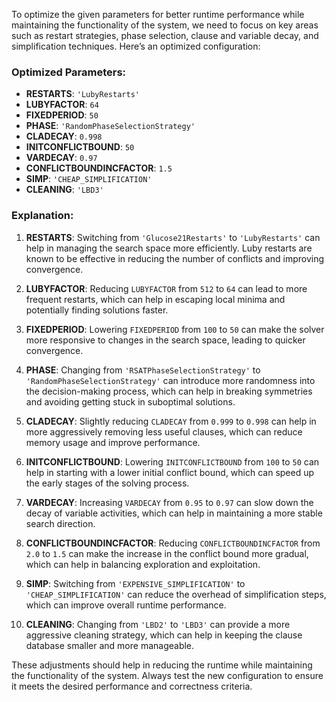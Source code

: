To optimize the given parameters for better runtime performance while maintaining the functionality of the system, we need to focus on key areas such as restart strategies, phase selection, clause and variable decay, and simplification techniques. Here’s an optimized configuration:

### Optimized Parameters:
- **RESTARTS**: `'LubyRestarts'`
- **LUBYFACTOR**: `64`
- **FIXEDPERIOD**: `50`
- **PHASE**: `'RandomPhaseSelectionStrategy'`
- **CLADECAY**: `0.998`
- **INITCONFLICTBOUND**: `50`
- **VARDECAY**: `0.97`
- **CONFLICTBOUNDINCFACTOR**: `1.5`
- **SIMP**: `'CHEAP_SIMPLIFICATION'`
- **CLEANING**: `'LBD3'`

### Explanation:
1. **RESTARTS**: Switching from `'Glucose21Restarts'` to `'LubyRestarts'` can help in managing the search space more efficiently. Luby restarts are known to be effective in reducing the number of conflicts and improving convergence.

2. **LUBYFACTOR**: Reducing `LUBYFACTOR` from `512` to `64` can lead to more frequent restarts, which can help in escaping local minima and potentially finding solutions faster.

3. **FIXEDPERIOD**: Lowering `FIXEDPERIOD` from `100` to `50` can make the solver more responsive to changes in the search space, leading to quicker convergence.

4. **PHASE**: Changing from `'RSATPhaseSelectionStrategy'` to `'RandomPhaseSelectionStrategy'` can introduce more randomness into the decision-making process, which can help in breaking symmetries and avoiding getting stuck in suboptimal solutions.

5. **CLADECAY**: Slightly reducing `CLADECAY` from `0.999` to `0.998` can help in more aggressively removing less useful clauses, which can reduce memory usage and improve performance.

6. **INITCONFLICTBOUND**: Lowering `INITCONFLICTBOUND` from `100` to `50` can help in starting with a lower initial conflict bound, which can speed up the early stages of the solving process.

7. **VARDECAY**: Increasing `VARDECAY` from `0.95` to `0.97` can slow down the decay of variable activities, which can help in maintaining a more stable search direction.

8. **CONFLICTBOUNDINCFACTOR**: Reducing `CONFLICTBOUNDINCFACTOR` from `2.0` to `1.5` can make the increase in the conflict bound more gradual, which can help in balancing exploration and exploitation.

9. **SIMP**: Switching from `'EXPENSIVE_SIMPLIFICATION'` to `'CHEAP_SIMPLIFICATION'` can reduce the overhead of simplification steps, which can improve overall runtime performance.

10. **CLEANING**: Changing from `'LBD2'` to `'LBD3'` can provide a more aggressive cleaning strategy, which can help in keeping the clause database smaller and more manageable.

These adjustments should help in reducing the runtime while maintaining the functionality of the system. Always test the new configuration to ensure it meets the desired performance and correctness criteria.